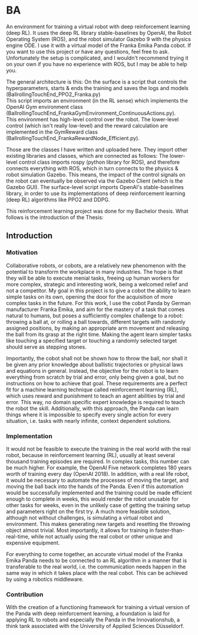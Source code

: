 # BA
An environment for training a virtual robot with deep reinforcement learning (deep RL). It uses the deep RL library stable-baselines by OpenAI, the Robot Operating System (ROS), and the robot simulator Gazebo 9 with the physics engine ODE. I use it with a virtual model of the Franka Emika Panda cobot. If you want to use this project or have any questions, feel free to ask. Unfortunately the setup is complicated, and I wouldn't recommend trying it on your own if you have no experience with ROS, but I may be able to help you.

The general architecture is this:
On the surface is a script that controls the hyperparameters, starts & ends the training and saves the logs and models (BallrollingTouchEnd_PPO2_Franka.py)  
This script imports an environment (in the RL sense) which implements the OpenAI Gym environment class (BallrollingTouchEnd_FrankaGymEnvironment_ContinuousActions.py).  
This environment has high-level control over the robot. The lower-level control (which isn't really low-level) and the reward calculation are implemented in the GymReward class (BallrollingTouchEnd_FrankaRewardNode_Efficient.py).  

Those are the classes I have written and uploaded here. They import other existing libraries and classes, which are connected as follows:
The lower-level control class imports rospy (python library for ROS), and therefore connects everything with ROS, which in turn connects to the physics & robot simulation Gazebo. This means, the impact of the control signals on the robot can eventually be observed via the Gazebo Client (which is the Gazebo GUI).
The surface-level script imports OpenAI's stable-baselines library, in order to use its implementations of deep reinforcement learning (deep RL) algorithms like PPO2 and DDPG.

This reinforcement learning project was done for my Bachelor thesis. What follows is the introduction of the Thesis:

## Introduction
### Motivation
Collaborative robots, or cobots, are a relatively new phenomenon with the potential to transform the workplace in many industries. The hope is that they will be able to execute menial tasks, freeing up human workers for more complex, strategic and interesting work, being a welcomed relief and not a competitor. My goal in this project is to give a cobot the ability to learn simple tasks on its own, opening the door for the acquisition of more complex tasks in the future.
For this work, I use the cobot Panda by German manufacturer Franka Emika, and aim for the mastery of a task that comes natural to humans, but poses a sufficiently complex challenge to a robot: throwing a ball at, or rolling a ball towards, different targets with randomly assigned positions, by making an appropriate arm movement and releasing the ball from its grasp at the right time.
Making the agent learn simpler tasks like touching a specified target or touching a randomly selected target should serve as stepping stones.

Importantly, the cobot shall not be shown how to throw the ball, nor shall it be given any prior knowledge about ballistic trajectories or physical laws and equations in general.
Instead, the objective for the robot is to learn everything from scratch by trial and error, only being given a goal, but no instructions on how to achieve that goal. These requirements are a perfect fit for a machine learning technique called reinforcement learning (RL), which uses reward and punishment to teach an agent abilities by trial and error.
This way, no domain specific expert knowledge is required to teach the robot the skill. Additionally, with this approach, the Panda can learn things where it is impossible to specify every single action for every situation, i.e. tasks with nearly infinite, context dependent solutions.
### Implementation
It would not be feasible to execute the training in the real world with the real robot, because in reinforcement learning (RL), usually at least several thousand training episodes are required. In complex tasks, this number can be much higher. For example, the OpenAI Five network completes 180 years worth of training every day (OpenAI 2018).
In addition, with a real life robot, it would be necessary to automate the processes of moving the target, and moving the ball back into the hands of the Panda. Even if this automation would be successfully implemented and the training could be made efficient enough to complete in weeks, this would render the robot unusable for other tasks for weeks, even in the unlikely case of getting the training setup and parameters right on the first try.
A much more feasible solution, although not without challenges, is simulating a virtual robot and environment. This makes generating new targets and resetting the throwing object almost trivial. Most importantly, it allows for training in faster-than-real-time, while not actually using the real cobot or other unique and expensive equipment.

For everything to come together, an accurate virtual model of the Franka Emika Panda needs to be connected to an RL algorithm in a manner that is transferable to the real world, i.e. the communication needs happen in the same way in which it takes place with the real cobot. This can be achieved by using a robotics middleware.
### Contribution
With the creation of a functioning framework for training a virtual version of the Panda with deep reinforcement learning, a foundation is laid for applying RL to robots and especially the Panda in the Innovationshub, a think tank associated with the University of Applied Sciences Düsseldorf.
